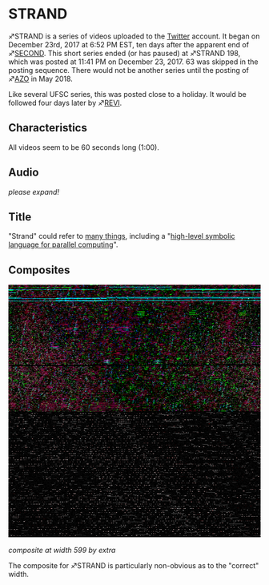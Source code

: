 # STRAND

♐STRAND is a series of videos uploaded to the
[Twitter](Twitter "wikilink") account. It began on December 23rd, 2017
at 6:52 PM EST, ten days after the apparent end of
♐[SECOND](SECOND "wikilink"). This short series ended (or has paused)
at ♐STRAND 198, which was posted at 11:41 PM on December 23, 2017. 63
was skipped in the posting sequence. There would not be another series
until the posting of ♐[AZO](AZO "wikilink") in May 2018.

Like several UFSC series, this was posted close to a holiday. It would
be followed four days later by ♐[REVI](REVI "wikilink").

## Characteristics

All videos seem to be 60 seconds long (1:00).

## Audio

*please expand\!*

## Title

"Strand" could refer to [many things](https://en.wikipedia.org/wiki/Strand), including a "[high-level symbolic language for parallel computing](https://en.wikipedia.org/wiki/Strand_\(programming_language\))".

## Composites

![Strand\_599.png](Strand_599.png "Strand_599.png")

*composite at width 599 by extra*

The composite for ♐STRAND is particularly non-obvious as to the
"correct" width.

